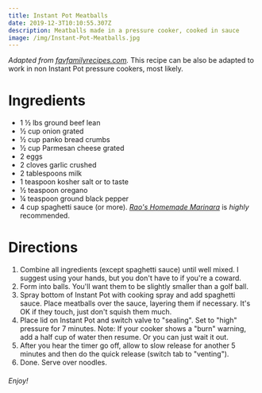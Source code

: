 ```yaml
---
title: Instant Pot Meatballs
date: 2019-12-3T10:10:55.307Z
description: Meatballs made in a pressure cooker, cooked in sauce
image: /img/Instant-Pot-Meatballs.jpg
---
```

_Adapted from_ [_favfamilyrecipes.com_](https://www.favfamilyrecipes.com/instant-pot-meatballs/)_._ This recipe can be also be adapted to work in non Instant Pot pressure cookers, most likely. 

# Ingredients

* 1 ½ lbs ground beef lean
* ½ cup onion grated
* ½ cup panko bread crumbs
* ½ cup Parmesan cheese grated
* 2 eggs
* 2 cloves garlic crushed
* 2 tablespoons milk
* 1 teaspoon kosher salt or to taste
* ½ teaspoon oregano
* ¼ teaspoon ground black pepper
* 4 cup spaghetti sauce (or more). [_Rao's Homemade Marinara_](https://www.walmart.com/ip/Rao-s-Homemade-All-Natural-Marinara-Sauce-24-Oz/31008715?wmlspartner=wlpa&selectedSellerId=0&wl13=3208&adid=22222222227020530872&wl0=&wl1=g&wl2=c&wl3=53411985152&wl4=aud-430887228898:pla-111822482192&wl5=9029889&wl6=&wl7=&wl8=&wl9=pla&wl10=8175035&wl11=local&wl12=31008715&veh=sem&gclid=CjwKCAiArJjvBRACEiwA-Wiqq8JAX5Pkbw5dYWdMRB1lgswBs9OW5srm5D_6mmmN3ULOvJHYdTEjtRoCMggQAvD_BwE) is _highly_ recommended. 

# Directions

1. Combine all ingredients (except spaghetti sauce) until well mixed. I suggest using your hands, but you don't have to if you're a coward. 
2. Form into balls. You'll want them to be slightly smaller than a golf ball.
3. Spray bottom of Instant Pot with cooking spray and add spaghetti sauce.
Place meatballs over the sauce, layering them if necessary. It's OK if they touch, just don't squish them much.
4. Place lid on Instant Pot and switch valve to "sealing". Set to "high" pressure for 7 minutes. Note: If your cooker shows a "burn" warning, add a half cup of water then resume. Or you can just wait it out. 
5. After you hear the timer go off, allow to slow release for another 5 minutes and then do the quick release (switch tab to "venting").
6. Done. Serve over noodles. 

###### Enjoy!